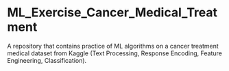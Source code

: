 # ML_Exercise_Cancer_Medical_Treatment
A repository that contains practice of ML algorithms on a cancer treatment medical dataset from Kaggle (Text Processing, Response Encoding, Feature Engineering, Classification).
